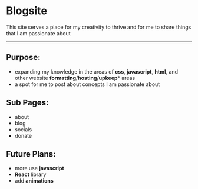 # Blogsite

This site serves a place for my creativity to thrive and for me to share things that I am passionate about

---

## **Purpose:**
- expanding my knowledge in the areas of **css**, **javascript**, **html**, and other website **formatting**/**hosting**/**upkeep*** areas
- a spot for me to post about concepts I am passionate about

## **Sub Pages:**
- about
- blog
- socials
- donate

## Future Plans:
- more use **javascript**
- **React** library
- add **animations**

